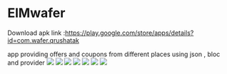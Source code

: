 # ElMwafer

Download apk link :https://play.google.com/store/apps/details?id=com.wafer.qrushatak

app providing offers and coupons from different places using json , bloc and provider
<img src="https://i.imgur.com/cX9bUor.jpg">
	<img src="https://i.imgur.com/Oa3mKKZ.jpg">
	<img src="https://i.imgur.com/WiJtHMl.jpg">
  <img src="https://i.imgur.com/9DZvDat.jpg">
	<img src="https://i.imgur.com/J8qDjbc.jpg">
	<img src="https://i.imgur.com/CmvnmLe.jpg">
	<img src="https://i.imgur.com/fYSNeKa.jpg">
